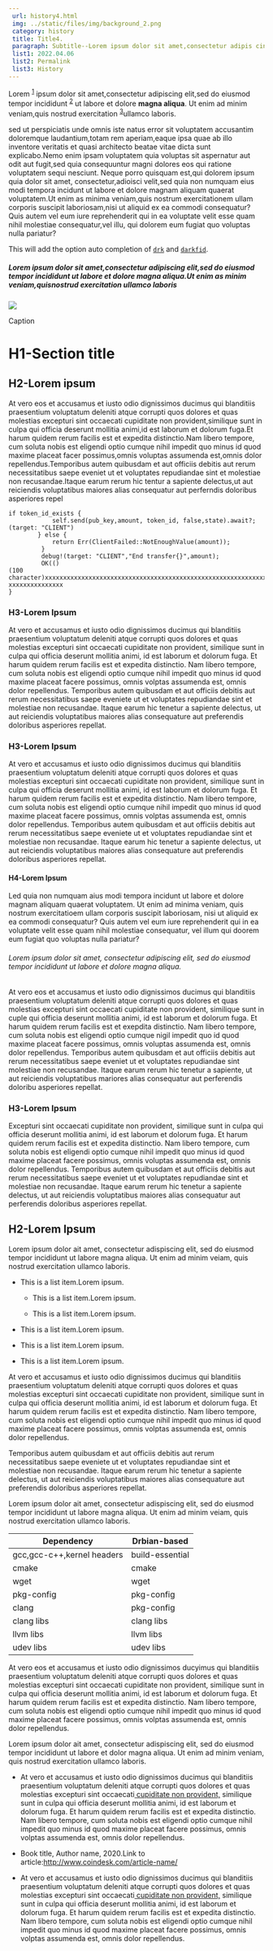 ```yaml
---
 url: history4.html
 img: ../static/files/img/background_2.png
 category: history
 title: Title4.
 paragraph: Subtitle--Lorem ipsum dolor sit amet,consectetur adipis cing elit, sed do eiusmod tempor incididunt ut labore et nunc dolore magna aliqua
 list1: 2022.04.06
 list2: Permalink
 list3: History
---
```






Lorem <sup>[1](#1)</sup> ipsum dolor sit amet,consectetur adipiscing elit,sed do eiusmod tempor incididunt <sup>[2](#2)</sup> ut labore et dolore <strong>magna aliqua</strong>. Ut enim ad minim veniam,quis nostrud exercitation <sup>[3](#3)</sup>ullamco laboris.

sed ut perspiciatis unde omnis iste natus error sit voluptatem accusantim  doloremque laudantium,totam rem aperiam,eaque ipsa quae ab illo inventore veritatis et quasi architecto beatae vitae dicta sunt explicabo.Nemo enim ipsam voluptatem quia voluptas sit aspernatur aut odit aut fugit,sed quia consequuntur magni dolores eos qui ratione voluptatem sequi nesciunt. Neque porro quisquam est,qui dolorem ipsum quia dolor sit amet, consectetur,adioisci velit,sed quia non numquam eius modi tempora incidunt ut labore et dolore magnam aliquam quaerat voluptatem.Ut enim as minima veniam,quis nostrum exercitationem ullam corporis suscipit laboriosam,nisi ut aliquid ex ea commodi consequatur?Quis autem vel eum iure reprehenderit qui in ea voluptate velit esse quam nihil molestiae consequatur,vel illu, qui dolorem eum fugiat quo voluptas nulla pariatur?

This will add the option auto completion of [`drk`](#drk) and [`darkfid`](#darkfid).

##### Lorem ipsum dolor sit amet,consectetur adipiscing elit,sed do eiusmod tempor incididunt ut labore et dolore magna aliqua.Ut enim as minim veniam,quisnostrud exercitation ullamco laboris

![](../static/files/img/background_1.png)

Caption

# H1-Section title

## H2-Lorem ipsum

At vero eos et accusamus et iusto odio dignissimos ducimus qui blanditiis  praesentium voluptatum deleniti atque corrupti quos dolores et quas molestias excepturi sint occaecati cupiditate non provident,similique sunt in culpa qui officia deserunt mollitia animi,id est laborum et dolorum fuga.Et harum quidem rerum facilis est et expedita distinctio.Nam libero tempore, cum soluta nobis est eligendi optio cumque nihil impedit quo minus id quod maxime placeat facer possimus,omnis voluptas assumenda est,omnis dolor repellendus.Temporibus autem quibusdam et aut officiis debitis aut rerum necessitatibus saepe eveniet ut et voluptates repudiandae sint et molestiae non recusandae.Itaque earum rerum hic tentur a sapiente delectus,ut aut reiciendis voluptatibus maiores alias consequatur aut perferndis doloribus asperiores repel


```
if token_id_exists {
            self.send(pub_key,amount, token_id, false,state).await?;
(target: "CLIENT")
        } else {
            return Err(ClientFailed::NotEnoughValue(amount));
         } 
         debug!(target: "CLIENT","End transfer{}",amount);
         OK(()
(100
character)xxxxxxxxxxxxxxxxxxxxxxxxxxxxxxxxxxxxxxxxxxxxxxxxxxxxxxxxxxxxxxxxxxx
xxxxxxxxxxxxxxx
}
```


### H3-Lorem Ipsum

At vero et accusamus et iusto odio dignissimos ducimus qui blanditiis praesentium voluptatum deleniti atque corrupti quos dolores et quas molestias excepturi sint occaecati cupiditate non provident, similique sunt in culpa qui officia deserunt mollitia animi, id est laborum et dolorum fuga. Et harum quidem rerum facilis est et expedita distinctio. Nam libero tempore, cum soluta nobis est eligendi optio cumque nihil impedit quo minus id quod maxime placeat facere possimus, omnis volptas assumenda est, omnis dolor repellendus. Temporibus autem quibusdam et aut officiis debitis aut rerum necessitatibus saepe eveniete ut et voluptates repudiandae sint et molestiae non recusandae. Itaque earum hic tenetur a sapiente delectus, ut aut reiciendis voluptatibus maiores alias consequature aut preferendis doloribus asperiores repellat.

### H3-Lorem Ipsum

At vero et accusamus et iusto odio dignissimos ducimus qui blanditiis praesentium voluptatum deleniti atque corrupti quos dolores et quas molestias excepturi sint occaecati cupiditate non provident, similique sunt in culpa qui officia deserunt mollitia animi, id est laborum et dolorum fuga. Et harum quidem rerum facilis est et expedita distinctio. Nam libero tempore, cum soluta nobis est eligendi optio cumque nihil impedit quo minus id quod maxime placeat facere possimus, omnis volptas assumenda est, omnis dolor repellendus. Temporibus autem quibusdam et aut officiis debitis aut rerum necessitatibus saepe eveniete ut et voluptates repudiandae sint et molestiae non recusandae. Itaque earum hic tenetur a sapiente delectus, ut aut reiciendis voluptatibus maiores alias consequature aut preferendis doloribus asperiores repellat.

#### H4-Lorem Ipsum

Led quia non numquam aius modi tempora incidunt ut labore et dolore magnam aliquam quaerat voluptatem. Ut enim ad minima veniam, quis nostrum exercitatioem ullam corporis suscipit laboriosam, nisi ut aliquid ex ea commodi consequatur? Quis autem vel eum iure reprehenderit qui in ea voluptate velit esse quam nihil molestiae consequatur, vel illum qui doorem eum fugiat quo voluptas nulla pariatur?

###### Lorem ipsum dolor sit amet, consectetur adipiscing elit, sed do eiusmod tempor incididunt ut labore et dolore magna aliqua.
 
At vero eos et accusamus et iusto odio dignissimos ducimus qui blanditiis praesentium voluptatum deleniti atque corrupti quos dolores et quas molestias excepturi sint occaecati cupiditate non provident, similique sunt in cuple qui officia deserunt mollitia animi, id est laborum et dolorum fuga. Et harum quidem rerum facilis est et exepdita distinctio. Nam libero tempore, cum soluta nobis est eligendi optio cumque nigil impedit quo id quod maxime placeat facere possimus, omnis voluptas assumenda est, omnis dolor repellendus. Temporibus autem quibusdam et aut officiis debitis aut rerum necessitatibus saepe eveniet ut et voluptates repudiandae sint molestiae non recusandae. Itaque earum rerum hic tenetur a sapiente, ut aut reiciendis voluptatibus mariores alias consequatur aut perferendis doloribu asperiores repellat.

### H3-Lorem Ipsum

Excepturi sint occaecati cupiditate non provident, similique sunt in culpa qui officia deserunt mollitia animi, id est laborum et dolorum fuga. Et harum quidem rerum facilis est et expedita distinctio. Nam libero tempore, cum soluta nobis est eligendi optio cumque nihil impedit quo minus id quod maxime placeat facere possimus, omnis voluptas assumenda est, omnis dolor repellendus. Temporibus autem quibusdam et aut officiis debitis aut rerum necessitatibus saepe eveniet ut et voluptates repudiandae sint et molestiae non recusandae. Itaque earum rerum hic tenetur a sapiente delectus, ut aut reiciendis voluptatibus maiores alias consequatur aut perferendis doloribus asperiores repellat.

## H2-Lorem Ipsum

Lorem ipsum dolor ait amet, consectetur adispiscing elit, sed do eiusmod tempor incididunt ut labore magna aliqua. Ut enim ad minim veiam, quis nostrud exercitation ullamco laboris.

- This is a list item.Lorem ipsum.

	- This is a list item.Lorem ipsum.

	- This is a list item.Lorem ipsum.

- This is a list item.Lorem ipsum.

- This is a list item.Lorem ipsum.

- This is a list item.Lorem ipsum.


At vero et accusamus et iusto odio dignissimos ducimus qui blanditiis praesentium voluptatum deleniti atque corrupti quos dolores et quas molestias excepturi sint occaecati cupiditate non provident, similique sunt in culpa qui officia deserunt mollitia animi, id est laborum et dolorum fuga. Et harum quidem rerum facilis est et expedita distinctio. Nam libero tempore, cum soluta nobis est eligendi optio cumque nihil impedit quo minus id quod maxime placeat facere possimus, omnis volptas assumenda est, omnis dolor repellendus.

Temporibus autem quibusdam et aut officiis debitis aut rerum necessitatibus saepe eveniete ut et voluptates repudiandae sint et molestiae non recusandae. Itaque earum rerum hic tenetur a sapiente delectus, ut aut reiciendis voluptatibus maiores alias consequature aut preferendis doloribus asperiores repellat.

Lorem ipsum dolor ait amet, consectetur adispiscing elit, sed do eiusmod tempor incididunt ut labore magna aliqua. Ut enim ad minim veiam, quis nostrud exercitation ullamco laboris.


|        Dependency           |       Drbian-based      |
|-----------------------------|-------------------------|
| gcc,gcc-c++,kernel headers  |     build-essential     |
| cmake                       |     cmake               |
| wget                        |     wget                |
| pkg-config                  |     pkg-config          |
| clang                       |     pkg-config          |
| clang libs                  |     clang libs          |
| llvm libs                   |     llvm libs           |
| udev libs                   |     udev libs           |


At vero eos et accusamus et iusto odio dignissimos ducyimus qui blanditiis praesentium voluptatum deleniti atque corrupti quos dolores et quas molestias excepturi sint occaecati cupiditate non provident, similique sunt in culpa qui officia deserunt mollitia animi, id est laborum et dolorum fuga. Et harum quidem rerum facilis est et expedita distinctio. Nam libero tempore, cum soluta nobis est eligendi optio cumque nihil impedit quo minus id quod maxime placeat facere possimus, omnis volptas assumenda est, omnis dolor repellendus.

Lorem ipsum dolor ait amet, consectetur adispiscing elit, sed do eiusmod tempor incididunt ut labore et dolor magna aliqua. Ut enim ad minim veniam, quis nostrud exercitation ullamco laboris.

 
 <div class = "edge">
  <ul>
   <li><p class = "section">At vero et accusamus et iusto odio dignissimos ducimus qui blanditiis praesentium voluptatum deleniti atque corrupti quos dolores et quas molestias excepturi sint occaecati<a href = "#"> cupiditate non provident,</a> similique sunt in culpa qui officia deserunt mollitia animi, id est laborum et dolorum fuga. Et harum quidem rerum facilis est et expedita distinctio. Nam libero tempore, cum soluta nobis est eligendi optio cumque nihil impedit quo minus id quod maxime placeat facere possimus, omnis volptas assumenda est, omnis dolor repellendus.</p></li>
   <li><p>Book title, Author name, 2020.Link to article:<a href = "#">http://www.coindesk.com/article-name/</a></p></li>
   <li><p class = "section">At vero et accusamus et iusto odio dignissimos ducimus qui blanditiis praesentium voluptatum deleniti atque corrupti quos dolores et quas molestias excepturi sint occaecati<a href = "#"> cupiditate non provident,</a> similique sunt in culpa qui officia deserunt mollitia animi, id est laborum et dolorum fuga. Et harum quidem rerum facilis est et expedita distinctio. Nam libero tempore, cum soluta nobis est eligendi optio cumque nihil impedit quo minus id quod maxime placeat facere possimus, omnis volptas assumenda est, omnis dolor repellendus.</p></li>
  </ul>
 </div>
 
</div>


